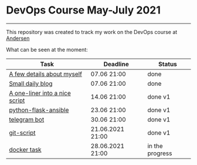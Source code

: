 # DevOps Course May-July 2021 
____
This repository was created to track my work on the DevOps course at [Andersen](https://www.andersenlab.com) 

What can be seen at the moment: 


| Task   | Deadline  | Status  |
| ------------ | ------------ | ------------ |
| [A few details about myself](https://github.com/GiaSoPas/DevOps_Course/tree/master/AboutMyself)  |  07.06 21:00 | done  |
| [Small daily blog](https://github.com/GiaSoPas/DevOps_Course/blob/master/TIL/TIL.md)  | 07.06 21:00	   |  done |
| [A one-liner into a nice script](https://github.com/GiaSoPas/DevOps_Course/tree/master/Script)   |  14.06 21:00	 |  done v1  |
| [python-flask-ansible](https://github.com/GiaSoPas/DevOps_Course/tree/master/python-flask-ansible)  | 23.06 21:00  |  done v1 |
| [telegram bot](https://github.com/GiaSoPas/DevOps_Course/tree/master/botgo)  | 30.06 21:00 | done v1 |
| [git-script](https://github.com/GiaSoPas/DevOps_Course/tree/master/git-script) | 21.06.2021 21:00 | done v1 |
| [docker task](https://github.com/GiaSoPas/DevOps_Course/tree/master/dockertask) | 28.06.2021 21:00 | in the progress |

